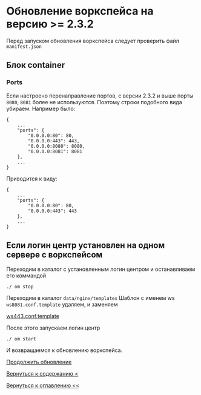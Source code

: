 # Обновление воркспейса на версию >= 2.3.2

Перед запуском обновления воркспейса следует проверить файл `manifest.json`

## Блок container 
### Ports
Если настроено перенаправление портов, с версии 2.3.2 и выше порты `8080`, `8081` более не используются. Поэтому строки подобного вида убираем.
Например было:
```
{
    ...
    "ports": {
        "0.0.0.0:80": 80,
        "0.0.0.0:443": 443,
        "0.0.0.0:8080": 8080,
        "0.0.0.0:8081": 8081
    },
    ...
}
```
Приводится к виду:
```
{
    ...
    "ports": {
        "0.0.0.0:80": 80,
        "0.0.0.0:443": 443
    },
    ...
}
```

## Если логин центр установлен на одном сервере с воркспейсом

Переходим в каталог с установленным логин центром и останавливаем его коммандой
    
    ./ om stop

Переходим в каталог `data/nginx/templates`
Шаблон с именем ws `ws8081.conf.template` удаляем, и заменяем 

[ws443.conf.template](wsProxyTemplates/ws443.conf.new.template)

После этого запускаем логин центр

    ./ om start

И возвращаемся к обновлению воркспейса. 

[Продолжить обновление](refreshWs.md)

[Вернуться к содержанию <](contents.md)

[Вернуться к оглавлению <<](index.md)
